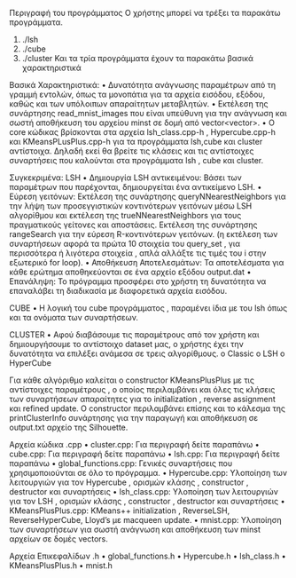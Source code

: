 Περιγραφή του προγράμματος
Ο χρήστης μπορεί να τρέξει τα παρακάτω προγράμματα.
1.	./lsh
2.	./cube
3.	./cluster
Και τα τρία προγράμματα έχουν τα παρακάτω βασικά χαρακτηριστικά

Βασικά Χαρακτηριστικά:
•	Δυνατότητα ανάγνωσης παραμέτρων από τη γραμμή εντολών, όπως τα μονοπάτια για τα αρχεία εισόδου, εξόδου, καθώς και των υπόλοιπων απαραίτητων μεταβλητών.
•	Εκτέλεση της συνάρτησης read_mnist_images που είναι υπεύθυνη για την ανάγνωση και σωστή αποθήκευση του αρχείου minst σε δομή από vector<vector<unsigned char>>.
•	Ο core κώδικας βρίσκονται στα αρχεία lsh_class.cpp-h , Hypercube.cpp-h και KMeansPLusPlus.cpp-h για τα προγράμματα lsh,cube και cluster αντίστοιχα. Δηλαδή εκεί θα βρείτε τις κλάσεις και τις αντίστοιχες συναρτήσεις που καλούνται στα προγράμματα lsh , cube και cluster.

Συγκεκριμένα:
LSH
•	Δημιουργία LSH αντικειμένου: Βάσει των παραμέτρων που παρέχονται, δημιουργείται ένα αντικείμενο LSH.
•	Εύρεση γειτόνων: Εκτέλεση της συνάρτησης queryNNearestNeighbors για την λήψη των προσεγγιστικών κοντινότερων γειτόνων μέσω LSH αλγορίθμου και εκτέλεση της trueNNearestNeighbors για τους πραγματικούς γείτονες και αποστάσεις. Εκτέλεση της συνάρτησης rangeSearch για την εύρεση R-κοντινότερων γειτόνων. (η εκτέλεση των συναρτήσεων αφορά τα πρώτα 10 στοιχεία του query_set , για περισσότερα ή λιγότερα στοιχεία , απλά αλλάξτε τις τιμές του i στην εξωτερικό for loop). 
•	Αποθήκευση Αποτελεσμάτων: Τα αποτελέσματα για κάθε ερώτημα αποθηκεύονται σε ένα αρχείο εξόδου output.dat
•	Επανάληψη: Το πρόγραμμα προσφέρει στο χρήστη τη δυνατότητα να επαναλάβει τη διαδικασία με διαφορετικά αρχεία εισόδου.

CUBE
•	Η λογική του cube προγράμματος , παραμένει ίδια με του lsh όπως και τα ονόματα των συναρτήσεων.

CLUSTER
•	Αφού διαβάσουμε τις παραμέτρους από τον χρήστη και δημιουργήσουμε το αντίστοιχο dataset μας,  ο χρήστης έχει την δυνατότητα να επιλέξει ανάμεσα σε τρεις αλγορίθμους.
o	Classic
o	LSH
o	HyperCube

Για κάθε αλγόριθμο καλείται ο constructor KMeansPlusPlus με τις αντίστοιχες παραμέτρους , ο οποίος περιλαμβάνει και όλες τις κλήσεις των συναρτήσεων απαραίτητες για το initialization , reverse assignment και refined update. Ο constructor περιλαμβάνει επίσης και το κάλεσμα της printClusterInfo συνάρτησης για την παραγωγή και αποθήκευση σε output.txt αρχείο της Silhouette.

Αρχεία κώδικα .cpp
•	cluster.cpp: Για περιγραφή δείτε παραπάνω
•	cube.cpp: Για περιγραφή δείτε παραπάνω
•	lsh.cpp: Για περιγραφή δείτε παραπάνω 
•	global_functions.cpp: Γενικές συναρτήσεις που χρησιμοποιούνται σε όλο το πρόγραμμα.
•	Hypercube.cpp: Υλοποίηση των λειτουργιών για τον Hypercube , ορισμών κλάσης , constructor , destructor και συναρτήσεις
•	lsh_class.cpp: Υλοποίηση των λειτουργιών για τον LSH , ορισμών κλάσης , constructor , destructor και συναρτήσεις
•	KMeansPlusPlus.cpp: KMeans++ initialization , ReverseLSH, ReverseHyperCube, Lloyd’s με macqueen update. 
•	mnist.cpp: Υλοποίηση των συναρτήσεων για σωστή ανάγνωση και αποθήκευση των minst αρχείων σε δομές vectors. 


Αρχεία Επικεφαλίδων .h
•	global_functions.h
•	Hypercube.h
•	lsh_class.h
•	KMeansPlusPlus.h
•	mnist.h




